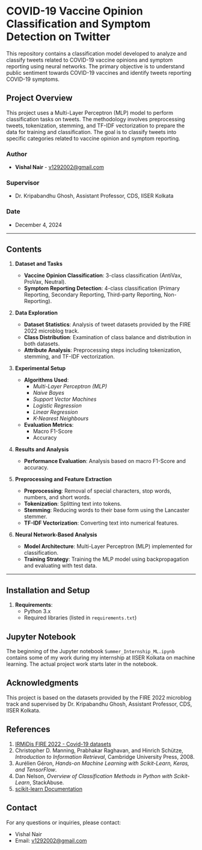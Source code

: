 # COVID-19 Vaccine Opinion Classification and Symptom Detection on Twitter

This repository contains a classification model developed to analyze and classify tweets related to COVID-19 vaccine opinions and symptom reporting using neural networks. The primary objective is to understand public sentiment towards COVID-19 vaccines and identify tweets reporting COVID-19 symptoms.

## Project Overview

This project uses a Multi-Layer Perceptron (MLP) model to perform classification tasks on tweets. The methodology involves preprocessing tweets, tokenization, stemming, and TF-IDF vectorization to prepare the data for training and classification. The goal is to classify tweets into specific categories related to vaccine opinion and symptom reporting.

### Author
- **Vishal Nair** - [v1292002@gmail.com](mailto:v1292002@gmail.com)

### Supervisor
- Dr. Kripabandhu Ghosh, Assistant Professor, CDS, IISER Kolkata

### Date
- December 4, 2024

---

## Contents

1. **Dataset and Tasks**
   - **Vaccine Opinion Classification**: 3-class classification (AntiVax, ProVax, Neutral).
   - **Symptom Reporting Detection**: 4-class classification (Primary Reporting, Secondary Reporting, Third-party Reporting, Non-Reporting).

2. **Data Exploration**
   - **Dataset Statistics**: Analysis of tweet datasets provided by the FIRE 2022 microblog track.
   - **Class Distribution**: Examination of class balance and distribution in both datasets.
   - **Attribute Analysis**: Preprocessing steps including tokenization, stemming, and TF-IDF vectorization.

3. **Experimental Setup**
   - **Algorithms Used**: 
      - *Multi-Layer Perceptron (MLP)*
      - *Naive Bayes*
      - *Support Vector Machines*
      - *Logistic Regression*
      - *Linear Regression*
      - *K-Nearest Neighbours*
   - **Evaluation Metrics**:
      - Macro F1-Score
      - Accuracy

4. **Results and Analysis**
   - **Performance Evaluation**: Analysis based on macro F1-Score and accuracy.

5. **Preprocessing and Feature Extraction**
   - **Preprocessing**: Removal of special characters, stop words, numbers, and short words.
   - **Tokenization**: Splitting text into tokens.
   - **Stemming**: Reducing words to their base form using the Lancaster stemmer.
   - **TF-IDF Vectorization**: Converting text into numerical features.

6. **Neural Network-Based Analysis**
   - **Model Architecture**: Multi-Layer Perceptron (MLP) implemented for classification.
   - **Training Strategy**: Training the MLP model using backpropagation and evaluating with test data.

---

## Installation and Setup

1. **Requirements**:
   - Python 3.x
   - Required libraries (listed in `requirements.txt`)


## Jupyter Notebook

The beginning of the Jupyter notebook `Summer_Internship_ML.ipynb` contains some of my work during my internship at IISER Kolkata on machine learning. The actual project work starts later in the notebook.

## Acknowledgments

This project is based on the datasets provided by the FIRE 2022 microblog track and supervised by Dr. Kripabandhu Ghosh, Assistant Professor, CDS, IISER Kolkata.

## References
1. [IRMiDis FIRE 2022 - Covid-19 datasets](https://sites.google.com/view/irmidis-fire2022/irmidis?authuser=0)
2. Christopher D. Manning, Prabhakar Raghavan, and Hinrich Schütze, *Introduction to Information Retrieval*, Cambridge University Press, 2008.
3. Aurélien Géron, *Hands-on Machine Learning with Scikit-Learn, Keras, and TensorFlow*.
4. Dan Nelson, *Overview of Classification Methods in Python with Scikit-Learn*, StackAbuse.
5. [scikit-learn Documentation](https://scikit-learn.org)

## Contact
For any questions or inquiries, please contact:
- Vishal Nair
- Email: [v1292002@gmail.com](mailto:v1292002@gmail.com)

